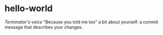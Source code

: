 # hello-world
*Terminator's voice* "Because you told me too"
a bit about yourself.
a commit message that describes your changes.
